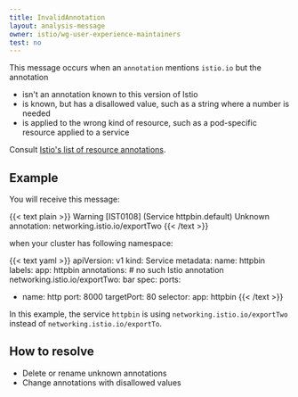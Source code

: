 ```yaml
---
title: InvalidAnnotation
layout: analysis-message
owner: istio/wg-user-experience-maintainers
test: no
---
```


This message occurs when an `annotation` mentions `istio.io` but the annotation

- isn't an annotation known to this version of Istio
- is known, but has a disallowed value, such as a string where a number is needed
- is applied to the wrong kind of resource, such as a pod-specific resource applied to a service

Consult [Istio's list of resource annotations](/pt-br/docs/reference/config/annotations/).

## Example

You will receive this message:

{{< text plain >}}
Warning [IST0108] (Service httpbin.default) Unknown annotation: networking.istio.io/exportTwo
{{< /text >}}

when your cluster has following namespace:

{{< text yaml >}}
apiVersion: v1
kind: Service
metadata:
  name: httpbin
  labels:
    app: httpbin
  annotations:
    # no such Istio annotation
    networking.istio.io/exportTwo: bar
spec:
  ports:
  - name: http
    port: 8000
    targetPort: 80
  selector:
    app: httpbin
{{< /text >}}

In this example, the service `httpbin` is using `networking.istio.io/exportTwo` instead of `networking.istio.io/exportTo`.

## How to resolve

- Delete or rename unknown annotations
- Change annotations with disallowed values
